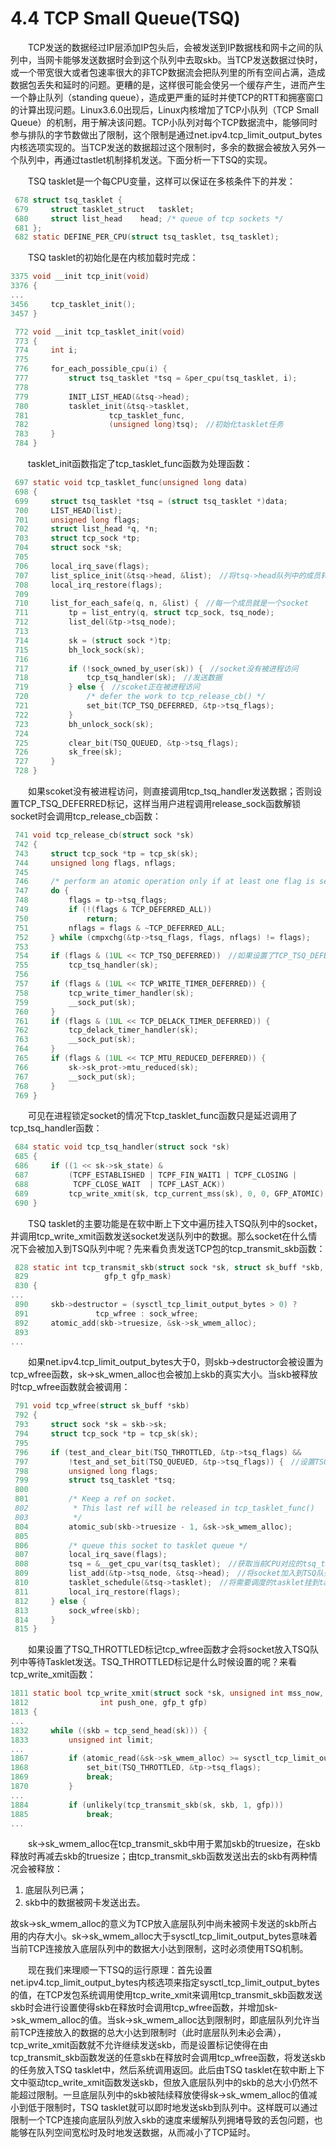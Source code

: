 # 4.4 TCP Small Queue(TSQ)

　　TCP发送的数据经过IP层添加IP包头后，会被发送到IP数据栈和网卡之间的队列中，当网卡能够发送数据时会到这个队列中去取skb。当TCP发送数据过快时，或一个带宽很大或者包速率很大的非TCP数据流会把队列里的所有空间占满，造成数据包丢失和延时的问题。更糟的是，这样很可能会使另一个缓存产生，进而产生一个静止队列（standing queue），造成更严重的延时并使TCP的RTT和拥塞窗口的计算出现问题。Linux3.6.0出现后，Linux内核增加了TCP小队列（TCP Small Queue）的机制，用于解决该问题。TCP小队列对每个TCP数据流中，能够同时参与排队的字节数做出了限制，这个限制是通过net.ipv4.tcp\_limit\_output\_bytes内核选项实现的。当TCP发送的数据超过这个限制时，多余的数据会被放入另外一个队列中，再通过tastlet机制择机发送。下面分析一下TSQ的实现。

　　TSQ tasklet是一个每CPU变量，这样可以保证在多核条件下的并发：&#x20;

```c
 678 struct tsq_tasklet {     
 679     struct tasklet_struct   tasklet;
 680     struct list_head    head; /* queue of tcp sockets */
 681 };
 682 static DEFINE_PER_CPU(struct tsq_tasklet, tsq_tasklet);
```

　　TSQ tasklet的初始化是在内核加载时完成：

```c
3375 void __init tcp_init(void)
3376 {
...
3456     tcp_tasklet_init();
3457 }
```

```c
 772 void __init tcp_tasklet_init(void)
 773 {   
 774     int i;
 775     
 776     for_each_possible_cpu(i) {
 777         struct tsq_tasklet *tsq = &per_cpu(tsq_tasklet, i);
 778 
 779         INIT_LIST_HEAD(&tsq->head);
 780         tasklet_init(&tsq->tasklet,
 781                  tcp_tasklet_func,
 782                  (unsigned long)tsq);　//初始化tasklet任务
 783     }
 784 }       
```

　　tasklet\_init函数指定了tcp\_tasklet\_func函数为处理函数：

```c
 697 static void tcp_tasklet_func(unsigned long data)
 698 {
 699     struct tsq_tasklet *tsq = (struct tsq_tasklet *)data;
 700     LIST_HEAD(list);
 701     unsigned long flags;
 702     struct list_head *q, *n;
 703     struct tcp_sock *tp;
 704     struct sock *sk;
 705 
 706     local_irq_save(flags);
 707     list_splice_init(&tsq->head, &list);　//将tsq->head队列中的成员转移到list中
 708     local_irq_restore(flags);
 709 
 710     list_for_each_safe(q, n, &list) {　//每一个成员就是一个socket
 711         tp = list_entry(q, struct tcp_sock, tsq_node);
 712         list_del(&tp->tsq_node);
 713 
 714         sk = (struct sock *)tp;
 715         bh_lock_sock(sk);
 716 
 717         if (!sock_owned_by_user(sk)) {　//socket没有被进程访问
 718             tcp_tsq_handler(sk);　//发送数据
 719         } else {　//scoket正在被进程访问
 720             /* defer the work to tcp_release_cb() */
 721             set_bit(TCP_TSQ_DEFERRED, &tp->tsq_flags);
 722         }
 723         bh_unlock_sock(sk);
 724 
 725         clear_bit(TSQ_QUEUED, &tp->tsq_flags);
 726         sk_free(sk);
 727     }
 728 }
```

　　如果scoket没有被进程访问，则直接调用tcp\_tsq\_handler发送数据；否则设置TCP\_TSQ\_DEFERRED标记，这样当用户进程调用release\_sock函数解锁socket时会调用tcp\_release\_cb函数：

```c
 741 void tcp_release_cb(struct sock *sk)
 742 {
 743     struct tcp_sock *tp = tcp_sk(sk);
 744     unsigned long flags, nflags;
 745 
 746     /* perform an atomic operation only if at least one flag is set */
 747     do {
 748         flags = tp->tsq_flags;
 749         if (!(flags & TCP_DEFERRED_ALL))
 750             return; 
 751         nflags = flags & ~TCP_DEFERRED_ALL;
 752     } while (cmpxchg(&tp->tsq_flags, flags, nflags) != flags);
 753     
 754     if (flags & (1UL << TCP_TSQ_DEFERRED))　//如果设置了TCP_TSQ_DEFERRED标记
 755         tcp_tsq_handler(sk);
 756     
 757     if (flags & (1UL << TCP_WRITE_TIMER_DEFERRED)) {
 758         tcp_write_timer_handler(sk);
 759         __sock_put(sk);
 760     }   
 761     if (flags & (1UL << TCP_DELACK_TIMER_DEFERRED)) {
 762         tcp_delack_timer_handler(sk);
 763         __sock_put(sk);
 764     }   
 765     if (flags & (1UL << TCP_MTU_REDUCED_DEFERRED)) {
 766         sk->sk_prot->mtu_reduced(sk);
 767         __sock_put(sk);
 768     }   
 769 }   
```

　　可见在进程锁定socket的情况下tcp\_tasklet\_func函数只是延迟调用了tcp\_tsq\_handler函数：

```c
 684 static void tcp_tsq_handler(struct sock *sk)
 685 {
 686     if ((1 << sk->sk_state) &
 687         (TCPF_ESTABLISHED | TCPF_FIN_WAIT1 | TCPF_CLOSING |
 688          TCPF_CLOSE_WAIT  | TCPF_LAST_ACK))
 689         tcp_write_xmit(sk, tcp_current_mss(sk), 0, 0, GFP_ATOMIC);
 690 }
```

　　TSQ tasklet的主要功能是在软中断上下文中遍历挂入TSQ队列中的socket，并调用tcp\_write\_xmit函数发送socket发送队列中的数据。那么socket在什么情况下会被加入到TSQ队列中呢？先来看负责发送TCP包的tcp\_transmit\_skb函数：

```c
 828 static int tcp_transmit_skb(struct sock *sk, struct sk_buff *skb, int clone_it,
 829                 gfp_t gfp_mask)
 830 {
...
 890     skb->destructor = (sysctl_tcp_limit_output_bytes > 0) ?
 891               tcp_wfree : sock_wfree;
 892     atomic_add(skb->truesize, &sk->sk_wmem_alloc);
 893 
...
```

　　如果net.ipv4.tcp\_limit\_output\_bytes大于0，则skb->destructor会被设置为tcp\_wfree函数，sk->sk\_wmen\_alloc也会被加上skb的真实大小。当skb被释放时tcp\_wfree函数就会被调用：

```c
 791 void tcp_wfree(struct sk_buff *skb)
 792 {
 793     struct sock *sk = skb->sk;
 794     struct tcp_sock *tp = tcp_sk(sk);
 795 
 796     if (test_and_clear_bit(TSQ_THROTTLED, &tp->tsq_flags) &&
 797         !test_and_set_bit(TSQ_QUEUED, &tp->tsq_flags)) {　//设置TSQ_QUEUED标记，防止重复处理
 798         unsigned long flags;
 799         struct tsq_tasklet *tsq;
 800     
 801         /* Keep a ref on socket.
 802          * This last ref will be released in tcp_tasklet_func()
 803          */
 804         atomic_sub(skb->truesize - 1, &sk->sk_wmem_alloc);
 805 
 806         /* queue this socket to tasklet queue */
 807         local_irq_save(flags);
 808         tsq = &__get_cpu_var(tsq_tasklet);　//获取当前CPU对应的tsq_tasklet
 809         list_add(&tp->tsq_node, &tsq->head);　//将socket加入到TSQ队列中
 810         tasklet_schedule(&tsq->tasklet);　//将需要调度的tasklet挂到tasklet_hi_vec链表，待软中断被调度到时运行
 811         local_irq_restore(flags);
 812     } else {
 813         sock_wfree(skb);
 814     }
 815 }
```

　　如果设置了TSQ\_THROTTLED标记tcp\_wfree函数才会将socket放入TSQ队列中等待Tasklet发送。TSQ\_THROTTLED标记是什么时候设置的呢？来看tcp\_write\_xmit函数：

```c
1811 static bool tcp_write_xmit(struct sock *sk, unsigned int mss_now, int nonagle,
1812                int push_one, gfp_t gfp)
1813 {
...
1832     while ((skb = tcp_send_head(sk))) {
1833         unsigned int limit;
...
1867         if (atomic_read(&sk->sk_wmem_alloc) >= sysctl_tcp_limit_output_bytes) {
1868             set_bit(TSQ_THROTTLED, &tp->tsq_flags);
1869             break;
1870         }
...
1884         if (unlikely(tcp_transmit_skb(sk, skb, 1, gfp)))
1885             break;
...
```

　　sk->sk\_wmem\_alloc在tcp\_transmit\_skb中用于累加skb的truesize，在skb释放时再减去skb的truesize；由tcp\_transmit\_skb函数发送出去的skb有两种情况会被释放：

1. 底层队列已满；
2. skb中的数据被网卡发送出去。

&#x20;       故sk->sk\_wmem\_alloc的意义为TCP放入底层队列中尚未被网卡发送的skb所占用的内存大小。sk->sk\_wmem\_alloc大于sysctl\_tcp\_limit\_output\_bytes意味着当前TCP连接放入底层队列中的数据大小达到限制，这时必须使用TSQ机制。

&#x20;　　现在我们来理顺一下TSQ的运行原理：首先设置net.ipv4.tcp\_limit\_output\_bytes内核选项来指定sysctl\_tcp\_limit\_output\_bytes的值，在TCP发包系统调用使用tcp\_write\_xmit来调用tcp\_transmit\_skb函数发送skb时会进行设置使得skb在释放时会调用tcp\_wfree函数，并增加sk->sk\_wmem\_alloc的值。当sk->sk\_wmem\_alloc达到限制时，即底层队列允许当前TCP连接放入的数据的总大小达到限制时（此时底层队列未必会满），tcp\_write\_xmit函数就不允许继续发送skb，而是设置标记使得在由tcp\_transmit\_skb函数发送的任意skb在释放时会调用tcp\_wfree函数，将发送skb的任务放入TSQ tasklet中，然后系统调用返回。此后由TSQ tasklet在软中断上下文中驱动tcp\_write\_xmit函数发送skb，但放入底层队列中的skb的总大小仍然不能超过限制。一旦底层队列中的skb被陆续释放使得sk->sk\_wmem\_alloc的值减小到低于限制时，TSQ tasklet就可以即时地发送skb到队列中。这样既可以通过限制一个TCP连接向底层队列放入skb的速度来缓解队列拥堵导致的丢包问题，也能够在队列空间宽松时及时地发送数据，从而减小了TCP延时。&#x20;
